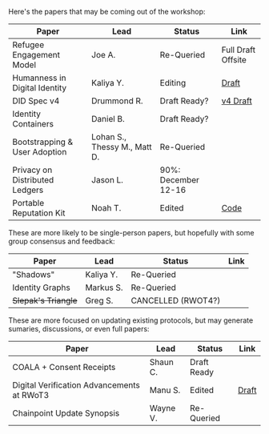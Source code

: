 Here's the papers that may be coming out of the workshop:

| **Paper** | **Lead** | **Status** | **Link** |
|-----------|----------|------------|----------|
| Refugee Engagement Model | Joe A. | Re-Queried | Full Draft Offsite |
| Humanness in Digital Identity | Kaliya Y. | Editing | [Draft](WisdomEmbedding-Human-Wisdom-in-Our-Digital-Tomorrow.md) |
| DID Spec v4 | Drummond R. | Draft Ready? | [v4 Draft](DIDSpecificationWorkingDraft04.pdf) |
| Identity Containers | Daniel B. | Draft Ready? | |
| Bootstrapping & User Adoption | Lohan S., Thessy M., Matt D. | Re-Queried | |
| Privacy on Distributed Ledgers | Jason L. | 90%: December 12-16 | |
| Portable Reputation Kit | Noah T. | Edited | [Code](portable-reputation) |

These are more likely to be single-person papers, but hopefully with some group consensus and feedback:

| **Paper** | **Lead** | **Status** | **Link** |
|-----------|----------|------------|----------|
| "Shadows" | Kaliya Y. | Re-Queried | |
| Identity Graphs | Markus S. | Re-Queried | |
| ~~Slepak's Triangle~~ | Greg S. | CANCELLED (RWOT4?) | |

These are more focused on updating existing protocols, but may generate sumaries, discussions, or even full papers:

| **Paper** | **Lead** | **Status** | **Link** |
|-----------|----------|------------|----------|
| COALA + Consent Receipts | Shaun C. | Draft Ready |  |
| Digital Verification Advancements at RWoT3 | Manu S. | Edited | [Draft](rwot3-digital-verification-outcomes.md) |
| Chainpoint Update Synopsis | Wayne V. | Re-Queried| |
